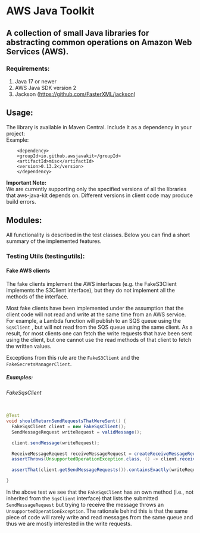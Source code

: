# AWS Java Toolkit

## A collection of small Java libraries for abstracting common operations on Amazon Web Services (AWS).

### Requirements: 
 1. Java 17 or newer
 2. AWS Java SDK version 2
 3. Jackson (https://github.com/FasterXML/jackson)

## Usage:
The library is available in Maven Central. 
Include it as a dependency in your project:  
Example:
```
    <dependency>
    <groupId>io.github.awsjavakit</groupId>
    <artifactId>misc</artifactId>
    <version>0.13.2</version>
    </dependency>
```   
**Important Note:**   
We are currently supporting only the specified versions of all the libraries that 
aws-java-kit depends on. Different versions in client code may produce build errors.


## Modules:
All functionality is described in the test classes. Below you can find a short summary 
of the implemented features.

### Testing Utils (testingutils):

#### Fake AWS clients
The fake clients implement the AWS interfaces (e.g. the FakeS3Client implements the S3Client interface),
but they do not implement all the methods of the interface. 

Most fake clients have been implemented under the assumption 
that the client code will not read and write at the same time from an AWS service. 
For example, a Lambda function will publish to an SQS queue using the `SqsClient` , 
but will not read from the SQS queue using the same client.
As a result, for most clients one can fetch the write requests that have been sent using the client, 
but one cannot use the read methods of that client to fetch the written values. 

Exceptions from this rule are the `FakeS3Client` and the `FakeSecretsManagerClient`.

##### Examples:

###### FakeSqsClient

```java

@Test
void shouldReturnSendRequestsThatWereSent() {
  FakeSqsClient client = new FakeSqsClient();
  SendMessageRequest writeRequest = validMessage();

  client.sendMessage(writeRequest);

  ReceiveMessageRequest receiveMessageRequest = createReceiveMessageRequest(writeRequest);
  assertThrows(UnsupportedOperationException.class, () -> client.receiveMessage(receiveMessageRequest));

  assertThat(client.getSendMessageRequests()).containsExactly(writeRequest);

}

```

In the above test we see that the `FakeSqsClient` 
has an own method (i.e., not inherited from the `SqsClient` interface)
that lists the  submitted `SendMessageRequest` but trying to receive the message 
throws an `UnsupportedOperationException`. The rationale behind this is that 
the same piece of code will rarely write and read messages from the same queue
and thus we are mostly interested in the write requests. 













